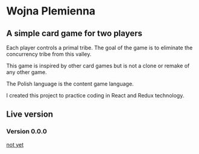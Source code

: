 # Wojna Plemienna

## A simple card game for two players

Each player controls a primal tribe. The goal of the game is to eliminate the concurrency tribe from this valley.

This game is inspired by other card games but is not a clone or remake of any other game.

The Polish language is the content game language.

I created this project to practice coding in React and Redux technology.

## Live version

### Version 0.0.0

[not yet](http://#)
